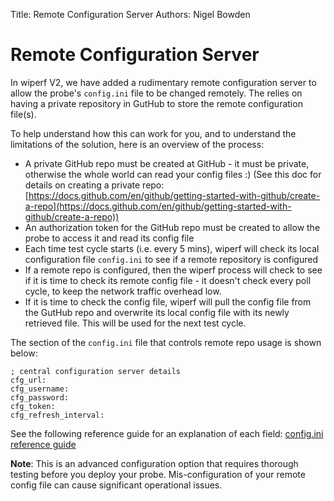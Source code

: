 Title: Remote Configuration Server
Authors: Nigel Bowden

# Remote Configuration Server
In wiperf V2, we have added a rudimentary remote configuration server to allow the probe's ```config.ini``` file to be changed remotely. The relies on having a private repository in GutHub to store the remote configuration file(s).

To help understand how this can work for you, and to understand the limitations of the solution, here is an overview of the process:

- A private GitHub repo must be created at GitHub - it must be private, otherwise the whole world can read your config files :) (See this doc for details on creating a private repo: [https://docs.github.com/en/github/getting-started-with-github/create-a-repo](https://docs.github.com/en/github/getting-started-with-github/create-a-repo))
- An authorization token for the GitHub repo must be created to allow the probe to access it and read its config file
- Each time test cycle starts (i.e. every 5 mins), wiperf will check its local configuration file ```config.ini``` to see if a remote repository is configured
- If a remote repo is configured, then the wiperf process will check to see if it is time to check its remote config file - it doesn't check every poll cycle, to keep the network traffic overhead low.
- If it is time to check the config file, wiperf will pull the config file from the GutHub repo and overwrite its local config file with its newly retrieved file. This will be used for the next test cycle.

The section of the  ```config.ini``` file that controls remote repo usage is shown below:

```
; central configuration server details
cfg_url: 
cfg_username:
cfg_password:
cfg_token: 
cfg_refresh_interval: 
```

See the following reference guide for an explanation of each field: [config.ini reference guide](config.ini.md#cfg_url)

__Note__: This is an advanced configuration option that requires thorough testing before you deploy your probe. Mis-configuration of your remote config file can cause significant operational issues.